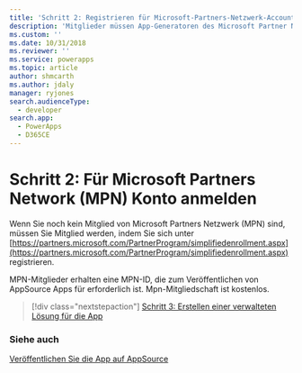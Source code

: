 ```yaml
---
title: 'Schritt 2: Registrieren für Microsoft-Partners-Netzwerk-Account (Common Data Service for Apps) | Microsoft Docs'
description: 'Mitglieder müssen App-Generatoren des Microsoft Partner Network (MPN), werden, um auf AppSource Apps zu veröffentlichen.'
ms.custom: ''
ms.date: 10/31/2018
ms.reviewer: ''
ms.service: powerapps
ms.topic: article
author: shmcarth
ms.author: jdaly
manager: ryjones
search.audienceType:
  - developer
search.app:
  - PowerApps
  - D365CE
---
```

# <a name="step-2-register-for-microsoft-partner-network-account"></a>Schritt 2: Für Microsoft Partners Network (MPN) Konto anmelden

Wenn Sie noch kein Mitglied von Microsoft Partners Netzwerk (MPN) sind, müssen Sie Mitglied werden, indem Sie sich unter [https://partners.microsoft.com/PartnerProgram/simplifiedenrollment.aspx](https://partners.microsoft.com/PartnerProgram/simplifiedenrollment.aspx) registrieren.

MPN-Mitglieder erhalten eine MPN-ID, die zum Veröffentlichen von AppSource Apps für erforderlich ist. Mpn-Mitgliedschaft ist kostenlos.

> [!div class="nextstepaction"]
> [Schritt 3: Erstellen einer verwalteten Lösung für die App](create-solution-app-appsource.md)

### <a name="see-also"></a>Siehe auch 

[Veröffentlichen Sie die App auf AppSource](publish-app-appsource.md)
  